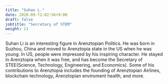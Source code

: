 ```yaml
---
title: "Suhan L."
date: 2020-09-T2:02:56+9:00
draft: false
jobtitle: "Secretary of STEM"
weight: 11
---
```


Suhan Li is an interesting figure in Arenztopian Politics. He was born in Suzhou, China and moved to Arenztopia state in the US when he was young. In US, people were impressed by his inspiring character. He stayed in Arenztopia when it was free, and has become the Secretary of STEE(Science, Technology, Engineering, and Economics). Some of his contributions to Arenztopia includes the founding of Arenztopian Airlines, blockchain technology, Arenztopian enviroment health, and more.
